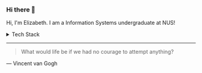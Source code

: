 ### Hi there 👋

<!--
**elizabethrakhibaby/elizabethrakhibaby** is a ✨ _special_ ✨ repository because its `README.md` (this file) appears on your GitHub profile.

Here are some ideas to get you started:

- 🔭 I’m currently working on ...
- 🌱 I’m currently learning ...
- 👯 I’m looking to collaborate on ...
- 🤔 I’m looking for help with ...
- 💬 Ask me about ...
- 📫 How to reach me: ...
- 😄 Pronouns: ...
- ⚡ Fun fact: ...
-->

Hi, I'm Elizabeth. I am a Information Systems undergraduate at NUS!

<details>
<summary>Tech Stack</summary>

|:)|
|     1| 
|     2| 
|     3| 


</details>


---
> What would life be if we had no courage to attempt anything?

— Vincent van Gogh
